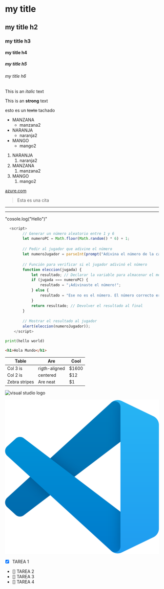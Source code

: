 <!--encabezados-HEADINGS -->

# my title
## my title h2
### my title h3
#### my title h4
##### my title h5
###### my title h6

<!--PARA TEXTO ITALICO-->
This is an *italic* text

<!--PARA TEXTO EN NEGRITA-->
This is an **strong** text

<!--PARA TEXTO EN TACHADO-->
esto es un ~~texto~~ tachado

<!--PARA LISTAS DESORDENADAS UL-->
* MANZANA
    * manzana2
* NARANJA
    * naranja2
* MANGO
    * mango2

<!--PARA LISTAS ORDENADAS -->
1. NARANJA
    1. naranja2
2. MANZANA
    1. manzana2
3. MANGO
    1. mango2


<!--PARA GENERAR ENLACES -->
[azure.com](https://dev.azure.com/sancolombia/callcenter/_sprints/taskboard/callcenter%20Team/callcenter/Sprint%201)

<!--PARA GENERAR CITAS -->

> Esta es una cita

<!--PARA GENERAR UNA LINEA DIVISORA U HORIZONTAL O UNA ETIQUETA HR EN HTML-->

---
---

<!--PARA GENERAR CODIGO PARA UNA PUBLICACION EN UN BLOG-->
"cosole.log("Hello")"

```javascript
  <script>
        // Generar un número aleatorio entre 1 y 6
        let numeroPC = Math.floor(Math.random() * 6) + 1;

        // Pedir al jugador que adivine el número
        let numeroJugador = parseInt(prompt("Adivina el número de la cara del dado (entre 1 y 6)"));

        // Función para verificar si el jugador adivinó el número
        function eleccion(jugada) {
            let resultado; // Declarar la variable para almacenar el mensaje
            if (jugada === numeroPC) {
                resultado = "¡Adivinaste el número!";
            } else {
                resultado = "Ese no es el número. El número correcto era " + numeroPC + ".";
            }
            return resultado; // Devolver el resultado al final
        }

        // Mostrar el resultado al jugador
        alert(eleccion(numeroJugador));
    </script>

```

```python
print(hello world)
```

```html
<h1>Hola Mundo</h1>
```

<!--PARA GENERAR TABLAS CON COLUMNAS Y CELDAS-->

| Table         | Are           | Cool   |
|---------------|---------------|--------|
| Col 3 is      | rigth-aligned |  $1600 |
| Col 2 is      | centered      |     $12|
| Zebra stripes | Are neat      |      $1|


<!--PARA GENERAR IMAGENES O LLAMAR ENLACES-->
![visual studio logo](https://encrypted-tbn0.gstatic.com/images?q=tbn:ANd9GcTebRBzJhW1BDg-1D9keKRb3e0GXVBUBI1ORA&s)

![visual studio logo](vscode.png)


<!--GITHUB MARKDOWN-->

* [X] TAREA 1 <!--la X significa TO DO-->
* [] TAREA 2 <!--tarea no esta realiada-->
* [] TAREA 3
* [] TAREA 4
